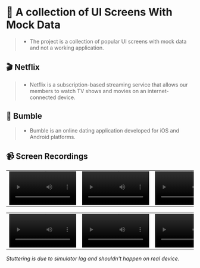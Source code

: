 # 🎡 A collection of UI Screens With Mock Data
> * The project is a collection of popular UI screens with mock data and not a working application.

## 🎬 Netflix
> * Netflix is a subscription-based streaming service that allows our members to watch TV shows and movies on an internet-connected device.

## 🍷 Bumble
> * Bumble is an online dating application developed for iOS and Android platforms.

## 📹 Screen Recordings
| | | | | | |
| :-: | :-: | :-: | :- | :- | :- |
<video src='https://github.com/enesozmus/RebuildPopularUIScreens/assets/94680591/0e3f557b-65b1-4e2b-bb88-71401ecf1a3f' width=180/> | <video src='https://github.com/enesozmus/RebuildPopularUIScreens/assets/94680591/2b8c962f-54b5-4c76-aef5-8f1a0cfba4d4' width=180/> | <video src='https://github.com/enesozmus/RebuildPopularUIScreens/assets/94680591/160dbd7e-8830-4fad-92c3-c109afee4403' width=180/> | <video src='https://github.com/enesozmus/RebuildPopularUIScreens/assets/94680591/47e34c2f-05f0-4f4e-ba00-f23aa69b5346' width=180/> | <video src='https://github.com/enesozmus/RebuildPopularUI/assets/94680591/d878acb7-7e77-447a-b3c6-32c72845ad50' width=180/> | <video src='https://github.com/enesozmus/RebuildPopularUI/assets/94680591/1dcc95c0-b505-4fc5-98db-914678f69975' width=180/>

| | | | | | |
| :-: | :-: | :-: | :- | :- | :- |
<video src='https://github.com/enesozmus/RebuildPopularUI/assets/94680591/8b805b2d-b444-4b8b-adff-9229b7f399e8' width=180/> | <video src='https://github.com/enesozmus/RebuildPopularUI/assets/94680591/660346ef-273b-45e5-910e-647c453f6df0' width=180/> | <video src='' width=180/> | <video src='' width=180/> | <video src='' width=180/> | <video src='' width=180/>

*Stuttering is due to simulator lag and shouldn't happen on real device.*
<br> <br>

